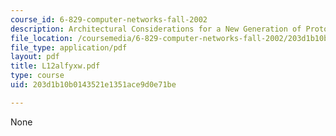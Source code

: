 ```yaml
---
course_id: 6-829-computer-networks-fall-2002
description: Architectural Considerations for a New Generation of Protocols
file_location: /coursemedia/6-829-computer-networks-fall-2002/203d1b10b0143521e1351ace9d0e71be_L12alfyxw.pdf
file_type: application/pdf
layout: pdf
title: L12alfyxw.pdf
type: course
uid: 203d1b10b0143521e1351ace9d0e71be

---
```

None